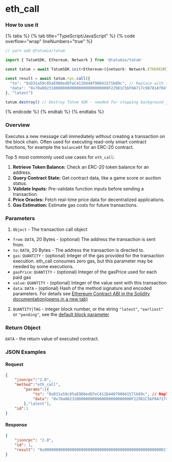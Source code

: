 # eth\_call

### How to use it

{% tabs %}
{% tab title="TypeScript/JavaScript" %}
{% code overflow="wrap" lineNumbers="true" %}
```typescript
// yarn add @tatumio/tatum

import { TatumSDK, Ethereum, Network } from '@tatumio/tatum'

const tatum = await TatumSDK.init<Ethereum>({network: Network.ETHEREUM})

const result = await tatum.rpc.call({
  "to": "0xD31a59c85aE9D8edEFeC411D448f90841571b89c", // Replace with the ERC-20 token contract address, in this case wrapped SOL on Ethereum
  "data": "0x70a08231000000000000000000000000F22981C5bF0A717c98781Af04fdc8213fA789F1C" // The function signature for balanceOf(address), followed by the Ethereum address (F22981C5bF0A717c98781Af04fdc8213fA789F1C) to query, in this case holder of wrapped SOL tokens
}, "latest")

tatum.destroy() // Destroy Tatum SDK - needed for stopping background jobs
```
{% endcode %}
{% endtab %}
{% endtabs %}

### Overview

Executes a new message call immediately without creating a transaction on the block chain. Often used for executing read-only smart contract functions, for example the `balanceOf` for an ERC-20 contract.

Top 5 most commonly used use cases for `eth_call`:

1. **Retrieve Token Balance:** Check an ERC-20 token balance for an address.
2. **Query Contract State:** Get contract data, like a game score or auction status.
3. **Validate Inputs:** Pre-validate function inputs before sending a transaction.
4. **Price Oracles:** Fetch real-time price data for decentralized applications.
5. **Gas Estimation:** Estimate gas costs for future transactions.

### **Parameters**

1. `Object` - The transaction call object

* `from`: `DATA`, 20 Bytes - (optional) The address the transaction is sent from.
* `to`: `DATA`, 20 Bytes - The address the transaction is directed to.
* `gas`: `QUANTITY` - (optional) Integer of the gas provided for the transaction execution. eth\_call consumes zero gas, but this parameter may be needed by some executions.
* `gasPrice`: `QUANTITY` - (optional) Integer of the gasPrice used for each paid gas
* `value`: `QUANTITY` - (optional) Integer of the value sent with this transaction
* `data`: `DATA` - (optional) Hash of the method signature and encoded parameters. For details see [Ethereum Contract ABI in the Solidity documentation(opens in a new tab)](https://docs.soliditylang.org/en/latest/abi-spec.html)

2. `QUANTITY|TAG` - integer block number, or the string `"latest"`, `"earliest"` or `"pending"`, see the [default block parameter](https://ethereum.org/en/developers/docs/apis/json-rpc/#default-block)

### Return Object

`DATA` - the return value of executed contract.

### JSON Examples

#### Request

```json
{
    "jsonrpc":"2.0",
    "method":"eth_call",
        "params":[{
            "to": "0xD31a59c85aE9D8edEFeC411D448f90841571b89c", // Replace with the ERC-20 token contract address in this case wrapped SOL on Ethereum
            "data": "0x70a08231000000000000000000000000F22981C5bF0A717c98781Af04fdc8213fA789F1C" // The function signature for balanceOf(address), followed by the Ethereum address to query in this case holder of wrapped SOL tokens
        },"latest"],
    "id":1
}
```

#### Response

```json
{
    "jsonrpc": "2.0",
    "id": 1,
    "result": "0x00000000000000000000000000000000000000000000000000001726f9fecc9d"
}
```
